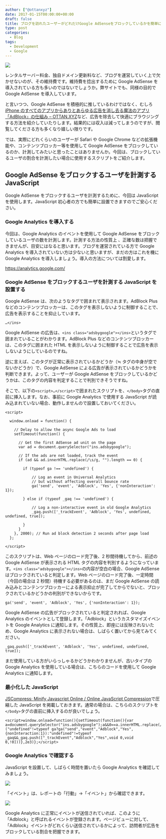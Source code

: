 ```yaml
---
author: ["@ottanxyz"]
date: 2017-01-15T00:00:00+00:00
draft: false
title: ブログを訪れたユーザーがどれだけGoogle AdSenseをブロックしているかを簡単に計測する方法
type: post
categories:
  - Blog
tags:
  - Development
  - Google
---
```


![](170115-587adc00b89dd.jpg)

レンタルサーバー料金、独自ドメイン更新料など、ブログを運営していく上で欠かせないのが、その維持費です。維持費を捻出するために Google AdSense を導入されている方も多いのではないでしょうか。弊サイトでも、同様の目的で Google AdSense を導入しています。

と言いつつ、Google AdSense を積極的に推しているわけではなく、むしろ[iPhone のすべてのアプリからありとあらゆる広告を消し去る魔法のアプリ「AdBlock」の仕組み – OTTAN.XYZ](/posts/2016/10/ios-adblock-5057/)など、広告を除去して快適にブラウジングする方法を紹介していたりします。結果的には収入は減ってしまうのですが、閲覧してくださる方も多くなり嬉しい限りです。

では、実際にどれくらいのユーザーが Safari や Google Chrome などの拡張機能や、コンテンツブロッカー等を使用して Google AdSense をブロックしているのか、計測してみたいと思ったことはありませんか。今回は、ブロックしているユーザの割合を計測したい場合に使用するスクリプトをご紹介します。

## Google AdSense をブロックするユーザを計測する JavaScript

Google AdSense をブロックするユーザを計測するために、今回は JavaScript を使用します。JavaScript 初心者の方でも簡単に設置できますのでご安心ください。

### Google Analytics を導入する

今回は、Google Analytics のイベントを使用して Google AdSense をブロックしているユーザの数を計測します。計測する方法の性質上
、正確な数は把握できませんが、目安にはなると思います。ブログを運営されている方で Google Analytics を導入されていない方は少ないと思いますが、まだの方はこれを機に Google Analytics を導入しましょう。導入の方法については割愛します。

https://analytics.google.com/

### Google AdSense をブロックするユーザを計測する JavaScript を設置する

Google AdSense は、次のようなタグで囲まれて表示されます。AdBlock Plus などのコンテンツブロッカーは、このタグを表示しないように制御することで、広告を表示することを抑止しています。

    …</ins>

Google AdSense の広告は、`<ins class="adsbygoogle"></ins>`というタグで囲まれていることがわかります。AdBlock Plus などのコンテンツブロッカーは、このタグに囲まれた HTML を表示しないように制御することで広告を表示しないようにしているのですね。

逆に言えば、このタグが正常に表示されているかどうか（≒ タグの中身が空でないかどうか）で、Google AdSense による広告が表示されているかどうかを判断できます。よって、ユーザーが Google AdSense をブロックしているかどうかは、このタグの内容を判定することで判別できそうですね。

そこで、以下の`<script>…</script>`で囲まれたスクリプトを、`</body>`タグの直前に挿入します。なお、事前に Google Analytics で使用する JavaScript が読み込まれていない場合、動作しませんので設置しておいてください。

    <script>

      window.onload = function() {

        // Delay to allow the async Google Ads to load
        setTimeout(function() {

          // Get the first AdSense ad unit on the page
          var ad = document.querySelector("ins.adsbygoogle");

          // If the ads are not loaded, track the event
          if (ad && ad.innerHTML.replace(/\s/g, "").length == 0) {

            if (typeof ga !== 'undefined') {

                // Log an event in Universal Analytics
                // but without affecting overall bounce rate
                ga('send', 'event', 'Adblock', 'Yes', {'nonInteraction': 1});

            } else if (typeof _gaq !== 'undefined') {

                // Log a non-interactive event in old Google Analytics
                _gaq.push(['_trackEvent', 'Adblock', 'Yes', undefined, undefined, true]);

            }
          }
        }, 2000); // Run ad block detection 2 seconds after page load
      };

    </script>

このスクリプトは、Web ページのロード完了後、2 秒間待機してから、前述の Google AdSense が表示される HTML タグの内容を判別するようになっています。`<ins class="adsbygoogle"></ins>`の内容が空白の場合、Google AdSense はブロックされていると判定します。Web ページのロード完了後、一定時間（今回の場合は 2 秒間）待機する必要があるのは、まだ Google AdSense の読み込みとコンテンツブロッカーによる表示抑止が完了してからでないと、ブロックされているかどうかの判別ができないからです。

    ga('send', 'event', 'Adblock', 'Yes', {'nonInteraction': 1});

Google AdSense の広告がブロックされていると判定されれば、Google Analytics のイベントとして登録します。「Adblock」というカスタマイズイベントを Google Analytics に通知します。その性質上、即座には反映されないため、Google Analytics に表示されない場合は、しばらく置いてから見てみてください。

    _gaq.push(['_trackEvent', 'Adblock', 'Yes', undefined, undefined, true]);

まだ使用している方がいらっしゃるかどうかわかりませんが、古いタイプの Google Analytics を使用している場合は、こちらのコードを使用して Google Analytics に通知します。

### 最小化した JavaScript

[JSCompress: Minify Javascript Online / Online JavaScript Compression](https://jscompress.com/)で圧縮した JavaScript を掲載しておきます。通常の場合は、こちらのスクリプトを`</body>`タグの直前に挿入するのが良いでしょう。

    <script>window.onload=function(){setTimeout(function(){var a=document.querySelector("ins.adsbygoogle");a&&0==a.innerHTML.replace(/\s/g,"").length&&("undefined"!=typeof ga?ga("send","event","Adblock","Yes",{nonInteraction:1}):"undefined"!=typeof _gaq&&_gaq.push(["_trackEvent","Adblock","Yes",void 0,void 0,!0]))},2e3)};</script>

### Google Analytics で確認する

JavaScript を設置して、しばらく時間を置いたら Google Analytics を確認してみましょう。

![](170115-587ae1a287215.png)

「イベント」は、レポートの「行動」→「イベント」から確認できます。

![](170115-587ae1ae7b72d.png)

Google Analytics に正常にイベントが送信されていれば、このように「Adblock」と呼ばれるイベントが登録されます。ページビューに対して、「Adblock」イベントがどれくらい送信されているかによって、訪問者が広告をブロックしている割合を把握できます。
